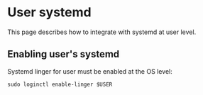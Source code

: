# User systemd

This page describes how to integrate with systemd at user level.

## Enabling user's systemd

Systemd linger for user must be enabled at the OS level:
```
sudo loginctl enable-linger $USER
```
